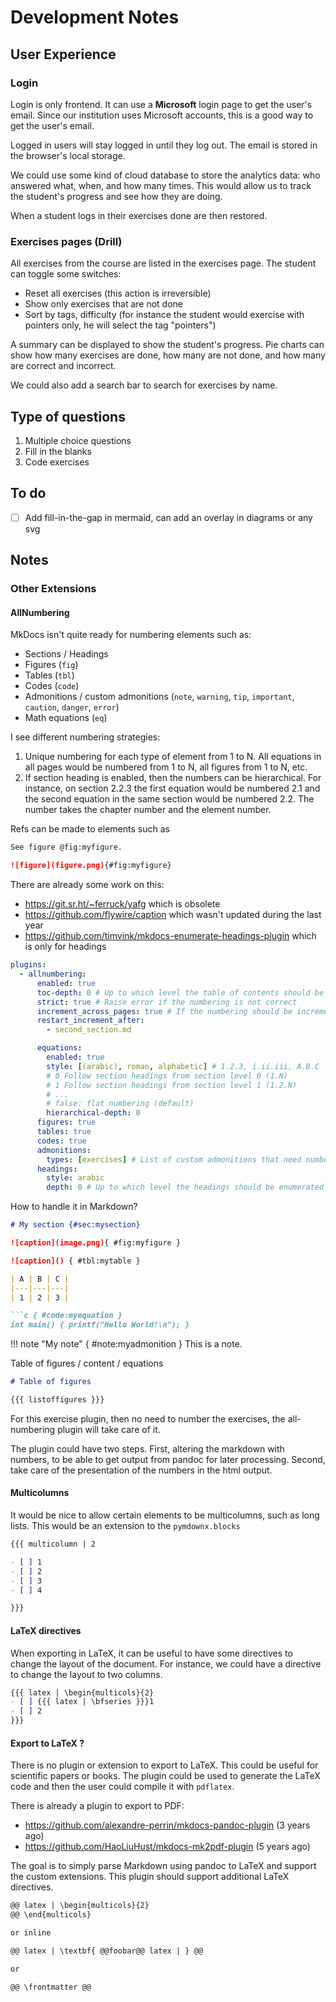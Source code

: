 # Development Notes

## User Experience

### Login

Login is only frontend. It can use a **Microsoft** login page to get the user's email. Since our institution uses Microsoft accounts, this is a good way to get the user's email.

Logged in users will stay logged in until they log out. The email is stored in the browser's local storage.

We could use some kind of cloud database to store the analytics data: who answered what, when, and how many times. This would allow us to track the student's progress and see how they are doing.

When a student logs in their exercises done are then restored.

### Exercises pages (Drill)

All exercises from the course are listed in the exercises page. The student can toggle some switches:

- Reset all exercises (this action is irreversible)
- Show only exercises that are not done
- Sort by tags, difficulty (for instance the student would exercise with pointers only, he will select the tag "pointers")

A summary can be displayed to show the student's progress. Pie charts can show how many exercises are done, how many are not done, and how many are correct and incorrect.

We could also add a search bar to search for exercises by name.

## Type of questions

1. Multiple choice questions
2. Fill in the blanks
3. Code exercises

## To do

- [ ] Add fill-in-the-gap in mermaid, can add an overlay in diagrams or any svg

## Notes

### Other Extensions

#### AllNumbering

MkDocs isn't quite ready for numbering elements such as:

- Sections / Headings
- Figures (`fig`)
- Tables (`tbl`)
- Codes (`code`)
- Admonitions / custom admonitions (`note`, `warning`, `tip`, `important`, `caution`, `danger`, `error`)
- Math equations (`eq`)

I see different numbering strategies:

1. Unique numbering for each type of element from 1 to N. All equations in all pages would be numbered from 1 to N, all figures from 1 to N, etc.
2. If section heading is enabled, then the numbers can be hierarchical. For instance, on section 2.2.3 the first equation would be numbered 2.1 and the second equation in the same section would be numbered 2.2. The number takes the chapter number and the element number.

Refs can be made to elements such as

```md
See figure @fig:myfigure.

![figure](figure.png){#fig:myfigure}
```

There are already some work on this:

- https://git.sr.ht/~ferruck/yafg which is obsolete
- https://github.com/flywire/caption which wasn't updated during the last year
- https://github.com/timvink/mkdocs-enumerate-headings-plugin which is only for headings

```yml
plugins:
  - allnumbering:
      enabled: true
      toc-depth: 0 # Up to which level the table of contents should be enumerated
      strict: true # Raise error if the numbering is not correct
      increment_across_pages: true # If the numbering should be incremented across pages
      restart_increment_after:
        - second_section.md

      equations:
        enabled: true
        style: [(arabic), roman, alphabetic] # 1.2.3, i.ii.iii, A.B.C
        # 0 Follow section headings from section level 0 (1.N)
        # 1 Follow section headings from section level 1 (1.2.N)
        # ...
        # false: flat numbering (default)
        hierarchical-depth: 0
      figures: true
      tables: true
      codes: true
      admonitions:
        types: [exercises] # List of custom admonitions that need numbering
      headings:
        style: arabic
        depth: 0 # Up to which level the headings should be enumerated
```

How to handle it in Markdown?

````md
# My section {#sec:mysection}

![caption](image.png){ #fig:myfigure }

![caption]() { #tbl:mytable }

| A | B | C |
|---|---|---|
| 1 | 2 | 3 |

```c { #code:myequation }
int main() { printf("Hello World!\n"); }
````

!!! note "My note" { #note:myadmonition }
    This is a note.

Table of figures / content / equations

```md
# Table of figures

{{{ listoffigures }}}
```

For this exercise plugin, then no need to number the exercises, the all-numbering plugin will take care of it.

The plugin could have two steps. First, altering the markdown with numbers, to be able to get output from pandoc for later processing. Second, take care of the presentation of the numbers in the html output.

#### Multicolumns

It would be nice to allow certain elements to be multicolumns, such as long lists. This would be an extension to the `pymdownx.blocks`

```markdown
{{{ multicolumn | 2

- [ ] 1
- [ ] 2
- [ ] 3
- [ ] 4

}}}
```

#### LaTeX directives

When exporting in LaTeX, it can be useful to have some directives to change the layout of the document. For instance, we could have a directive to change the layout to two columns.

```markdown
{{{ latex | \begin{multicols}{2}
- [ ] {{{ latex | \bfseries }}}1
- [ ] 2
}}}
```

#### Export to LaTeX ?

There is no plugin or extension to export to LaTeX. This could be useful for scientific papers or books. The plugin could be used to generate the LaTeX code and then the user could compile it with `pdflatex`.

There is already a plugin to export to PDF:

- https://github.com/alexandre-perrin/mkdocs-pandoc-plugin (3 years ago)
- https://github.com/HaoLiuHust/mkdocs-mk2pdf-plugin (5 years ago)

The goal is to simply parse Markdown using pandoc to LaTeX and support the custom extensions. This plugin should support additional LaTeX directives.

```md
@@ latex | \begin{multicols}{2}
@@ \end{multicols}

or inline

@@ latex | \textbf{ @@foobar@@ latex | } @@

or

@@ \frontmatter @@
```
